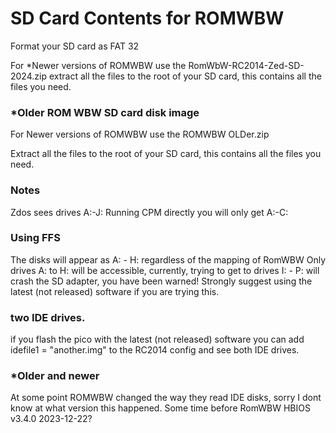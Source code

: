 # SD Card Contents for ROMWBW

Format your SD card as FAT 32

For *Newer versions of ROMWBW use the RomWbW-RC2014-Zed-SD-2024.zip extract all the files to the root of your SD card, this contains all the files you need.

### *Older ROM WBW SD card disk image

For Newer versions of ROMWBW use the ROMWBW OLDer.zip

Extract all the files to the root of your SD card, this contains all the files you need.

### Notes
Zdos sees drives A:-J:
Running CPM directly you will only get A:-C:

### Using FFS
The disks will appear as A: - H: regardless of the mapping of RomWBW 
Only drives A: to H: will be accessible, currently, trying to get to drives I: - P: will crash the SD adapter, you have been warned!
Strongly suggest using the latest (not released) software if you are trying this.

### two IDE drives. 
if you flash the pico with the latest (not released) software you can add 
idefile1 = "another.img" to the RC2014 config and see both IDE drives.

### *Older and newer 
At some point ROMWBW changed the way they read IDE disks, sorry I dont know at what version this happened. Some time before RomWBW HBIOS v3.4.0  2023-12-22?
